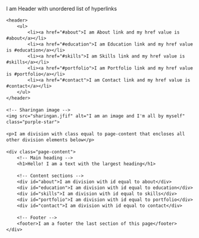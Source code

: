 <!DOCTYPE html>
<html>
<head>
    <title>Personal CV</title>
    <style>
        .page-content {
            padding: 20px;
        }
        .purple-star {
            width: 100px;
            height: 100px;
            margin: 20px 0;
        }
    </style>
</head>
<body>
    <p>I am Header with unordered list of hyperlinks</p>
    
    <header>
        <ul>
            <li><a href="#about">I am About link and my href value is #about</a></li>
            <li><a href="#education">I am Education link and my href value is #education</a></li>
            <li><a href="#skills">I am Skills link and my href value is #skills</a></li>
            <li><a href="#portfolio">I am Portfolio link and my href value is #portfolio</a></li>
            <li><a href="#contact">I am Contact link and my href value is #contact</a></li>
        </ul>
    </header>

    <!-- Sharingan image -->
    <img src="sharingan.jfif" alt="I am an image and I'm all by myself" class="purple-star">
    
    <p>I am division with class equal to page-content that encloses all other division elements below</p>

    <div class="page-content">
        <!-- Main heading -->
        <h1>Hello! I am a text with the largest heading</h1>

        <!-- Content sections -->
        <div id="about">I am division with id equal to about</div>
        <div id="education">I am division with id equal to education</div>
        <div id="skills">I am division with id equal to skills</div>
        <div id="portfolio">I am division with id equal to portfolio</div>
        <div id="contact">I am division with id equal to contact</div>

        <!-- Footer -->
        <footer>I am a footer the last section of this page</footer>
    </div>
</body>
</html>
